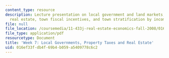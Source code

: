 ```yaml
---
content_type: resource
description: Lecture presentation on local government and land markets, property taxes,
  real estate, town fiscal incentives, and town stratification by income.
file: null
file_location: /coursemedia/11-433j-real-estate-economics-fall-2008/016ef33fdb4f69b4b059a5409778c6c2_wk7.pdf
file_type: application/pdf
resourcetype: Document
title: 'Week 7: Local Governments, Property Taxes and Real Estate'
uid: 016ef33f-db4f-69b4-b059-a5409778c6c2
---
```

